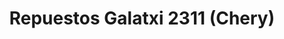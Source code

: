 ---
title: "Repuestos Galatxi 2311 (Chery)"
url: /caracas/repuestos-galatxi-2311-chery/
shop: piezas de automóviles
---
